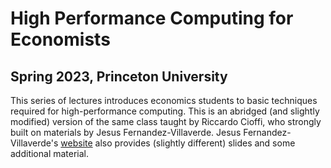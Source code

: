 # High Performance Computing for Economists

## Spring 2023, Princeton University

This series of lectures introduces economics students to basic techniques required for high-performance computing.
This is an abridged (and slightly modified) version of the same class taught by Riccardo Cioffi, who strongly built on materials by Jesus Fernandez-Villaverde. Jesus Fernandez-Villaverde's [website](https://www.sas.upenn.edu/~jesusfv/teaching.html) also provides (slightly different) slides and some additional material.
